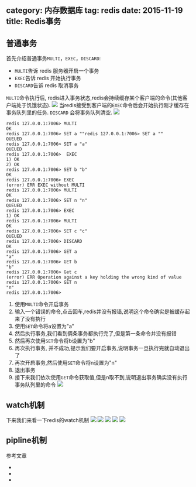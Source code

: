 category: 内存数据库
tag: redis
date: 2015-11-19
title: Redis事务
---

## 普通事务
首先介绍普通事务`MULTI`，`EXEC`，`DISCARD`:

* `MULTI`告诉 redis 服务器开启一个事务
* `EXEC`告诉 redis 开始执行事务
* `DISCARD`告诉 redis 取消事务

`MULTI`命令执行后, redis进入事务状态,redis会持续缓存某个客户端的命令(其他客户端处于饥饿状态). 
![](https://raw.githubusercontent.com/ming15/blog-website/images/redis/redis-multi.png)
当redis接受到客户端的`EXEC`命令后会开始执行刚才缓存在事务队列里的任务. `DISCARD` 会将事务队列清空.
![](https://raw.githubusercontent.com/ming15/blog-website/images/redis/redis-tranactions.png)
```
redis 127.0.0.1:7006> MULTI
OK
redis 127.0.0.1:7006> SET a ""redis 127.0.0.1:7006> SET a ""
QUEUED
redis 127.0.0.1:7006> SET a "a"
QUEUED
redis 127.0.0.1:7006>  EXEC
1) OK
2) OK
redis 127.0.0.1:7006> SET b "b"
OK
redis 127.0.0.1:7006> EXEC
(error) ERR EXEC without MULTI
redis 127.0.0.1:7006> MULTI
OK
redis 127.0.0.1:7006> SET n "n"
QUEUED
redis 127.0.0.1:7006> EXEC
1) OK
redis 127.0.0.1:7006> MULTI
OK
redis 127.0.0.1:7006> SET c "c"
QUEUED
redis 127.0.0.1:7006> DISCARD
OK
redis 127.0.0.1:7006> GET a
"a"
redis 127.0.0.1:7006> GET b
"b"
redis 127.0.0.1:7006> Get c
(error) ERR Operation against a key holding the wrong kind of value
redis 127.0.0.1:7006> GET n
"n"
redis 127.0.0.1:7006> 
```
1. 使用`MULTI`命令开启事务
2. 输入一个错误的命令,点击回车,redis并没有报错,说明这个命令确实是被缓存起来了没有执行
3. 使用`SET`命令将a设置为"a"
4. 然后执行事务,我们看到俩条事务都执行完了,但是第一条命令并没有报错
5. 然后再次使用`SET`命令将b设置为"b"
6. 再次执行事务, 并不成功,提示我们要开启事务,说明事务一旦执行完就自动退出了
7. 再次开启事务,然后使用`SET`命令将n设置为"n"
8. 退出事务
9. 接下来我们依次使用`GET`命令获取值,但是n取不到,说明退出事务确实没有执行事务队列里的命令
![](https://raw.githubusercontent.com/ming15/blog-website/images/redis/redis_transaction.png)

## watch机制
下来我们来看一下redis的watch机制
![](https://raw.githubusercontent.com/ming15/blog-website/images/redis/watch1.png)
![](https://raw.githubusercontent.com/ming15/blog-website/images/redis/watch2.png)
![](https://raw.githubusercontent.com/ming15/blog-website/images/redis/watch3.png)
![](https://raw.githubusercontent.com/ming15/blog-website/images/redis/watch4.png)
![](https://raw.githubusercontent.com/ming15/blog-website/images/redis/redis_watched_keys.png)

## pipline机制


参考文章
* [](http://redisbook.readthedocs.org/en/latest/feature/transaction.html)
* [](http://ju.outofmemory.cn/entry/81786)
* [](http://redisdoc.com/topic/transaction.html#id2)
